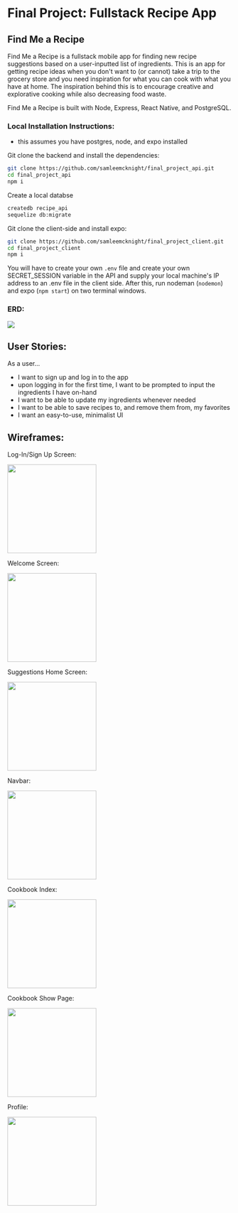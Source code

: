 # Final Project: Fullstack Recipe App

## Find Me a Recipe

Find Me a Recipe is a fullstack mobile app for finding new recipe suggestions based on a user-inputted list of ingredients. This is an app for getting recipe ideas when you don't want to (or cannot) take a trip to the grocery store and you need inspiration for what you can cook with what you have at home. The inspiration behind this is to encourage creative and explorative cooking while also decreasing food waste.
 
Find Me a Recipe is built with Node, Express, React Native, and PostgreSQL. 

### Local Installation Instructions:
- this assumes you have postgres, node, and expo installed

Git clone the backend and install the dependencies:
```bash
git clone https://github.com/samleemcknight/final_project_api.git
cd final_project_api
npm i
```
Create a local databse
```bash
createdb recipe_api
sequelize db:migrate
```
Git clone the client-side and install expo:
```bash
git clone https://github.com/samleemcknight/final_project_client.git
cd final_project_client
npm i
```

You will have to create your own ``.env`` file and create your own SECRET_SESSION variable in the API and supply your local machine's IP address to an .env file in the client side. After this, run nodeman (``nodemon``) and expo (``npm start``) on two terminal windows.

### ERD:

<img src="./public/Recipe_ERD.png" />

## User Stories:

As a user...

- I want to sign up and log in to the app
- upon logging in for the first time, I want to be prompted to input the ingredients I have on-hand
- I want to be able to update my ingredients whenever needed
- I want to be able to save recipes to, and remove them from, my favorites
- I want an easy-to-use, minimalist UI

## Wireframes:

Log-In/Sign Up Screen:

<img src="./public/login.png" width="200"/>

Welcome Screen:

<img src="./public/welcome_pantry.png" width="200" />

Suggestions Home Screen:

<img src="./public/suggested_recipes.png" width="200" />

Navbar:

<img src="./public/hamburger_navbar.png" width="200" />

Cookbook Index:

<img src="./public/cookbook_index.png" width="200" />

Cookbook Show Page:

<img src="./public/cookbook_show.png" width="200" />

Profile:

<img src="./public/profile.png" width="200" />
